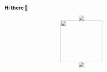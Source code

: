 ### Hi there 👋
<div align="center"> <img src="https://github-profile-trophy.vercel.app/?username=sparklyi" /> </div>
<div align="center"> <img height="137px" src="https://github-readme-stats.vercel.app/api?username=sparklyi&hide_title=true&hide_border=true&show_icons=trueline_height=21&text_color=000&icon_color=000&bg_color=0,ea6161,ffc64d,fffc4d,52fa5a&theme=graywhite" /> </div>
<div align="center"> <img src="https://github-readme-streak-stats.herokuapp.com/?user=sparklyi" /> </div>
